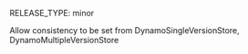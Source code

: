 RELEASE_TYPE: minor

Allow consistency to be set from DynamoSingleVersionStore, DynamoMultipleVersionStore
